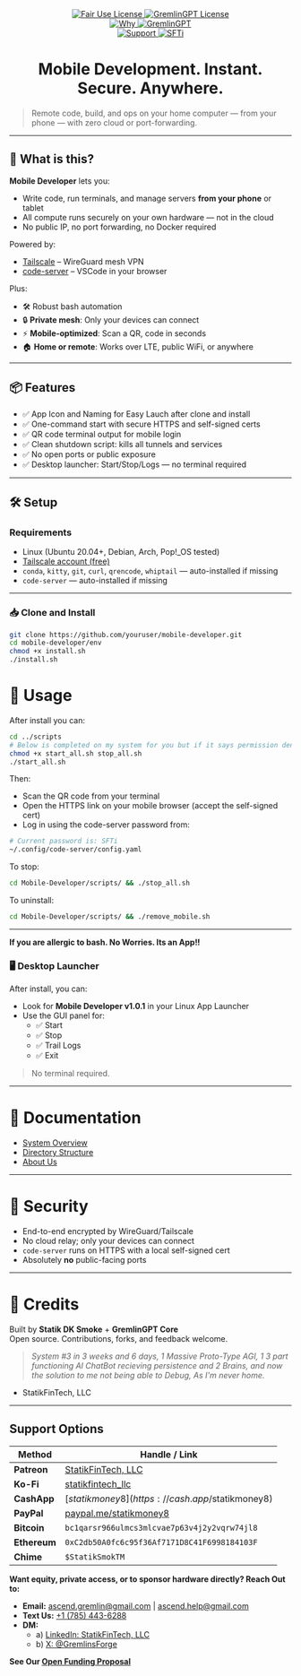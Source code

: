 <link rel="stylesheet" type="text/css" href="docs/custom.css">
<div align="center">
  <a
href="https://github.com/statikfintechllc/Mobile-Developer/blob/master/LICENSE">
    <img src="https://img.shields.io/badge/Mobile-black?style=for-the-badge&logo=dragon&logoColor=gold" alt="Fair Use License"/>
  </a>
  <a href="https://github.com/statikfintechllc/Mobile-Developer/blob/master/LICENSE">
    <img src="https://img.shields.io/badge/Developer%20v.1.0.1-darkred?style=for-the-badge&logo=dragon&logoColor=gold" alt="GremlinGPT License"/>
  </a>
</div>

<div align="center">
  <a
href="https://github.com/statikfintechllc/AscendAI/blob/master/About Us/WHY_GREMLINGPT.md">
    <img src="https://img.shields.io/badge/Why-black?style=for-the-badge&logo=dragon&logoColor=gold" alt="Why"/>
  </a>
  <a href="https://github.com/statikfintechllc/AscendAI/blob/master/About Us/WHY_GREMLINGPT.md">
    <img src="https://img.shields.io/badge/GremlinGPT-darkred?style=for-the-badge&logo=dragon&logoColor=gold" alt="GremlinGPT"/>
  </a>
</div>

  <div align="center">
  <a href="https://ko-fi.com/statikfintech_llc">
    <img src="https://img.shields.io/badge/Support-black?style=for-the-badge&logo=dragon&logoColor=gold" alt="Support"/>
  </a>
  <a href="https://patreon.com/StatikFinTech_LLC?utm_medium=unknown&utm_source=join_link&utm_campaign=creatorshare_creator&utm_content=copyLink">
    <img src="https://img.shields.io/badge/SFTi-darkred?style=for-the-badge&logo=dragon&logoColor=gold" alt="SFTi"/>
  </a>

# Mobile Development. Instant. Secure. Anywhere.

</div>

> Remote code, build, and ops on your home computer — from your phone — with zero cloud or port-forwarding.

---

## 🚀 What is this?

**Mobile Developer** lets you:
- Write code, run terminals, and manage servers **from your phone** or tablet
- All compute runs securely on your own hardware — not in the cloud
- No public IP, no port forwarding, no Docker required

Powered by:
- [Tailscale](https://tailscale.com/) – WireGuard mesh VPN
- [code-server](https://github.com/coder/code-server) – VSCode in your browser

Plus:
- 🛠️ Robust bash automation
- 🔒 **Private mesh**: Only your devices can connect
- ⚡ **Mobile-optimized**: Scan a QR, code in seconds
- 🏠 **Home or remote**: Works over LTE, public WiFi, or anywhere

---

## 📦 Features

- ✅ App Icon and Naming for Easy Lauch after clone and install
- ✅ One-command start with secure HTTPS and self-signed certs
- ✅ QR code terminal output for mobile login
- ✅ Clean shutdown script: kills all tunnels and services
- ✅ No open ports or public exposure
- ✅ Desktop launcher: Start/Stop/Logs — no terminal required

---

## 🛠️ Setup

### Requirements

- Linux (Ubuntu 20.04+, Debian, Arch, Pop!\_OS tested)
- [Tailscale account (free)](https://tailscale.com/)
- `conda`, `kitty`, `git`, `curl`, `qrencode`, `whiptail` — auto-installed if missing
- `code-server` — auto-installed if missing

---

### 📥 Clone and Install

```bash
git clone https://github.com/youruser/mobile-developer.git
cd mobile-developer/env
chmod +x install.sh
./install.sh
```

# 📂 Usage

After install you can:

```bash
cd ../scripts
# Below is completed on my system for you but if it says permission denied, This is there.
chmod +x start_all.sh stop_all.sh
./start_all.sh
```

Then:

- Scan the QR code from your terminal  
- Open the HTTPS link on your mobile browser (accept the self-signed cert)  
- Log in using the code-server password from:

```bash
# Current password is: SFTi
~/.config/code-server/config.yaml
```

To stop:

```bash
cd Mobile-Developer/scripts/ && ./stop_all.sh
```

To uninstall:

```bash
cd Mobile-Developer/scripts/ && ./remove_mobile.sh
```

---

**If you are allergic to bash. No Worries. Its an App!!**

### 🖥️ Desktop Launcher

After install, you can:

- Look for **Mobile Developer v1.0.1** in your Linux App Launcher  
- Use the GUI panel for:  
  - ✅ Start  
  - ✅ Stop
  - ✅ Trail Logs  
  - ✅ Exit  

> No terminal required.

---

# 📖 Documentation

- [System Overview](https://github.com/statikfintechllc/Mobile-Developer/blob/master/docs/SYSTEM_OVERVIEW.md)
- [Directory Structure](https://github.com/statikfintechllc/Mobile-Developer/blob/master/docs/STRUCTURE.md)
- [About Us](https://github.com/statikfintechllc/Mobile-Developer/blob/master/About%20Us/)

---

# 🔐 Security

- End-to-end encrypted by WireGuard/Tailscale  
- No cloud relay; only your devices can connect  
- `code-server` runs on HTTPS with a local self-signed cert  
- Absolutely **no** public-facing ports

---

# 🙌 Credits

Built by **Statik DK Smoke** + **GremlinGPT Core**  
Open source. Contributions, forks, and feedback welcome.

> *System #3 in 3 weeks and 6 days, 1 Massive Proto-Type AGI, 1 3 part functioning AI ChatBot recieving persistence and 2 Brains, and now the solution to me not being able to Debug, As I'm never home.*
- StatikFinTech, LLC

---

## Support Options

| Method        | Handle / Link |
|---------------|---------------|
| **Patreon**   | [StatikFinTech, LLC](https://patreon.com/StatikFinTech_LLC?utm_medium=unknown&utm_source=join_link&utm_campaign=creatorshare_creator&utm_content=copyLink) |
| **Ko-Fi**     | [statikfintech_llc](https://ko-fi.com/statikfintech_llc) |
| **CashApp**   | [$statikmoney8](https://cash.app/$statikmoney8) |
| **PayPal**    | [paypal.me/statikmoney8](https://paypal.me/statikmoney8) |
| **Bitcoin**   | `bc1qarsr966ulmcs3mlcvae7p63v4j2y2vqrw74jl8` |
| **Ethereum**  | `0xC2db50A0fc6c95f36Af7171D8C41F6998184103F` |
| **Chime**     | `$StatikSmokTM` |

**Want equity, private access, or to sponsor hardware directly? Reach Out to:**
- **Email:** [ascend.gremlin@gmail.com](mailto:ascend.gremlin@gmail.com) | [ascend.help@gmail.com](mailto:ascend.help@gmail.com)
- **Text Us:** [+1 (785) 443-6288](sms:+17854436288)  
- **DM:**  
  - a) [LinkedIn: StatikFinTech, LLC](https://www.linkedin.com/in/statikfintech-llc-780804368/)
  - b) [X: @GremlinsForge](https://twitter.com/GremlinsForge)  

**See Our [Open Funding Proposal](https://github.com/statikfintechllc/Mobile-Developer/blob/master/docs/OPEN_FUNDING_PROPOSAL.md)**
